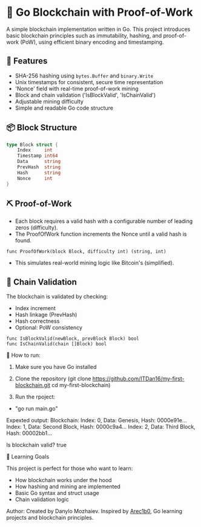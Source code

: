 # 🧱 Go Blockchain with Proof-of-Work

A simple blockchain implementation written in Go. This project introduces basic blockchain principles such as immutability, hashing, and proof-of-work (PoW), using efficient binary encoding and timestamping.


## 🔧 Features

- SHA-256 hashing using `bytes.Buffer` and `binary.Write`
- Unix timestamps for consistent, secure time representation
- 'Nonce' field with real-time proof-of-work mining
- Block and chain validation ('IsBlockValid', 'IsChainValid')
- Adjustable mining difficulty
- Simple and readable Go code structure

## 📦 Block Structure

```go
type Block struct {
    Index     int
    Timestamp int64
    Data      string
    PrevHash  string
    Hash      string
    Nonce     int
}
```

## ⛏️ Proof-of-Work
- Each block requires a valid hash with a configurable number of leading zeros (difficulty).
- The ProofOfWork function increments the Nonce until a valid hash is found.

```
func ProofOfWork(block Block, difficulty int) (string, int)
```



- This simulates real-world mining logic like Bitcoin's (simplified).


## 🧪 Chain Validation

The blockchain is validated by checking:
- Index increment
- Hash linkage (PrevHash)
- Hash correctness
- Optional: PoW consistency

```
func IsBlockValid(newBlock, prevBlock Block) bool
func IsChainValid(chain []Block) bool
```

🚀 How to run:
1. Make sure you have Go installed

2. Clone the repository
 (git clone https://github.com/ITDan16/my-first-blockchain.git
 cd my-first-blockchain)


3. Run the rpoject:
- "go run main.go"


Expexted output:
Blockchain:
Index: 0, Data: Genesis, Hash: 0000e91e...
Index: 1, Data: Second Block, Hash: 0000c9a4...
Index: 2, Data: Third Block, Hash: 00002bb1...

Is blockchain valid? true


🧠 Learning Goals

This project is perfect for those who want to learn:

- How blockchain works under the hood
- How hashing and mining are implemented
- Basic Go syntax and struct usage
- Chain validation logic

Author:
Created by Danylo Mozhaiev.
Inspired by [Arec1b0](https://gist.github.com/arec1b0), Go learning projects and blockchain principles.

